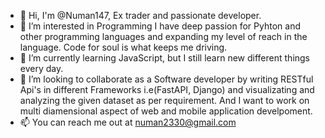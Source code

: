 - 👋 Hi, I'm @Numan147, Ex trader and passionate developer.
- 👀 I’m interested in Programming I have deep passion for Pyhton and other programming languages and expanding my level of reach in the language. Code for soul is what keeps me driving.
- 🌱 I’m currently learning JavaScript, but I still learn new different things every day. 
- 💞️ I’m looking to collaborate as a Software developer by writing RESTful Api's in different Frameworks i.e(FastAPI, Django) and visualizating and analyzing the given dataset as per requirement. And I want to work on multi diamensional aspect of web and mobile application develpoment.
- 📫 You can reach me out at numan2330@gmail.com

